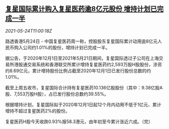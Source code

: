 <!--1621855862000-->
[复星国际累计购入复星医药逾8亿元股份 增持计划已完成一半](https://cn.reuters.com/article/fosun-pharm-stock-0524-idCNKCS2D50VX)
------

<div><i>2021-05-24T11:00:18Z</i></div><p>路透香港5月24日 - 中国复星医药周一称，控股股东复星国际累计动用逾8亿元人民币购入公司约1.01%的股份，增持计划已完成一半。</p><p>据公告，于2020年12月1日至2021年5月21日期间，复星国际透过子公司在上海交易所港股通交易系统和香港联交所累计增持复星医药约2,593万股H股股份，涉资约8.69亿元，累计增持股份比例占截至2020年12月1日已发行股份总数的约1.01%。</p><p>截至上周五收市，复星国际合计持有复星医药10.136亿股股份（其中：9.38亿股A股、7,553万股H股），占已发行股份总数约39.55%。</p><p>根据增持计划，复星国际拟于2020年12月1日起12个月内动用不低于1亿元、累计增持不超过复星医药2%的股份。</p><p>复星医药H股今天收跌0.93%报58.3港元，由年初至今累计涨近六成。（完）</p>
